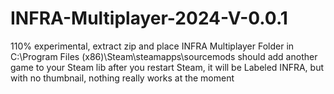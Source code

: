 # INFRA-Multiplayer-2024-V-0.0.1
110% experimental, extract zip and place INFRA Multiplayer Folder in C:\Program Files (x86)\Steam\steamapps\sourcemods
should add another game to your Steam lib after you restart Steam, it will be Labeled INFRA, but with no thumbnail, nothing really works at the moment
